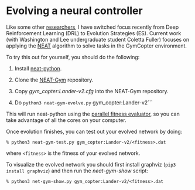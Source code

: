# Evolving a neural controller

Like some other [researchers](https://openai.com/blog/evolution-strategies/), I have switched focus recently
from Deep Reinforcement Learning (DRL) to Evolution Strategies (ES).  Current work (with Washington and 
Lee undergraduate student Coletta Fuller) focuses on applying the
[NEAT](https://www.cse.unr.edu/~sushil/class/gas/papers/NEAT.pdf) algorithm to
solve tasks in the GymCopter environment.

To try this out for yourself, you should do the following:

1. Install [neat-python](https://github.com/CodeReclaimers/neat-python).  

2. Clone the [NEAT-Gym](https://github.com/simondlevy/NEAT-Gym) repository.

3. Copy *gym_copter:Lander-v2.cfg* into the NEAT-Gym repository.

4. Do ```python3 neat-gym-evolve.py``` gym_copter:Lander-v2```

This will run neat-python using the [parallel fitness
evaluator](https://neat-python.readthedocs.io/en/latest/module_summaries.html#parallel),
so you can take advantage of all the cores on your computer.

Once evolution finishes, you can test out your evolved network by doing:

```
% python3 neat-gym-test.py gym_copter:Lander-v2/<fitness>.dat
```

where ```<fitness>``` is the fitness of your evolved network.

To visualize the evolved network you should first install graphviz (```pip3 install graphviz```) and then
run the *neat-gym-show* script:

```
% python3 net-gym-show.py gym_copter:Lander-v2/<fitness>.dat
```
